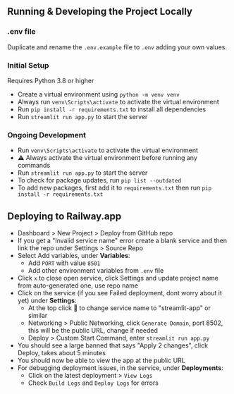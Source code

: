 ## Running & Developing the Project Locally

### .env file
Duplicate and rename the `.env.example` file to `.env` adding your own values.

### Initial Setup
Requires Python 3.8 or higher
- Create a virtual environment using `python -m venv venv`
- Always run `venv\Scripts\activate` to activate the virtual environment
- Run `pip install -r requirements.txt` to install all dependencies
- Run `streamlit run app.py` to start the server

### Ongoing Development
- Run `venv\Scripts\activate` to activate the virtual environment
- ⚠️ Always activate the virtual environment before running any commands
- Run `streamlit run app.py` to start the server
- To check for package updates, run `pip list --outdated`
- To add new packages, first add it to `requirements.txt` then run `pip install -r requirements.txt`

## Deploying to Railway.app
- Dashboard > New Project > Deploy from GitHub repo
- If you get a "Invalid service name" error create a blank service and then link the repo under Settings > Source Repo
- Select Add variables, under **Variables**:
    - Add `PORT` with value `8501`
    - Add other environment variables from `.env` file
- Click `x` to close open service, click Settings and update project name from auto-generated one, use repo name
- Click on the service (if you see Failed deployment, dont worry about it yet) under **Settings**:
    - At the top click 📝 to change service name to "streamlit-app" or similar
    - Networking > Public Networking, click `Generate Domain`, port 8502, this will be the public URL, change if needed
    - Deploy > Custom Start Command, enter `streamlit run app.py`
- You should see a large banned that says "Apply 2 changes", click Deploy, takes about 5 minutes
- You should now be able to view the app at the public URL
- For debugging deployment issues, in the service, under **Deployments**:
    - Click on the latest deployment > `View Logs`
    - Check `Build Logs` and `Deploy Logs` for errors
